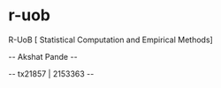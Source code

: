 # r-uob
R-UoB [ Statistical Computation and Empirical Methods]

-- Akshat Pande -- 

-- tx21857 | 2153363 --
